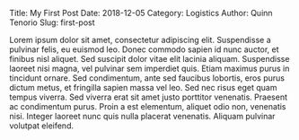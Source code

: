 Title: My First Post
Date: 2018-12-05
Category: Logistics
Author: Quinn Tenorio
Slug: first-post

Lorem ipsum dolor sit amet, consectetur adipiscing elit. Suspendisse a pulvinar felis, eu euismod leo. Donec commodo sapien id nunc auctor, et finibus nisl aliquet. Sed suscipit dolor vitae elit lacinia aliquam. Suspendisse laoreet nisi magna, vel pulvinar sem imperdiet quis. Etiam maximus purus in tincidunt ornare. Sed condimentum, ante sed faucibus lobortis, eros purus dictum metus, et fringilla sapien massa vel leo. Sed nec risus eget quam tempus viverra. Sed viverra erat sit amet justo porttitor venenatis. Praesent ac condimentum purus. Proin a est elementum, aliquet odio non, venenatis nisi. Integer laoreet nunc quis nulla placerat venenatis. Aliquam pulvinar volutpat eleifend.

